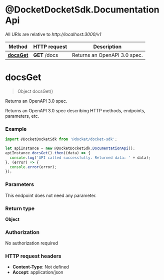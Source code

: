 # @DocketDocketSdk.DocumentationApi

All URIs are relative to *http://localhost:3000/v1*

Method | HTTP request | Description
------------- | ------------- | -------------
[**docsGet**](DocumentationApi.md#docsGet) | **GET** /docs | Returns an OpenAPI 3.0 spec.


<a name="docsGet"></a>
# **docsGet**
> Object docsGet()

Returns an OpenAPI 3.0 spec.

Returns an OpenAPI 3.0 spec describing HTTP methods, endpoints, parameters, etc.

### Example
```javascript
import @DocketDocketSdk from '@docket/docket-sdk';

let apiInstance = new @DocketDocketSdk.DocumentationApi();
apiInstance.docsGet().then((data) => {
  console.log('API called successfully. Returned data: ' + data);
}, (error) => {
  console.error(error);
});

```

### Parameters
This endpoint does not need any parameter.

### Return type

**Object**

### Authorization

No authorization required

### HTTP request headers

 - **Content-Type**: Not defined
 - **Accept**: application/json


